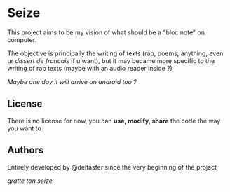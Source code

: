 
# Seize


This project aims to be my vision of what should be a "bloc note" on computer.

The objective is principally the writing of texts (rap, poems, anything, even ur _dissert de francais_ if u want),
but it may became more specific to the writing of rap texts (maybe with an audio reader inside ?)

*Maybe one day it will arrive on android too ?*

## License

There is no license for now, you can **use, modify, share** the code the way you want to

## Authors

Entirely developed by @deltasfer since the very beginning of the project

*gratte ton seize*
